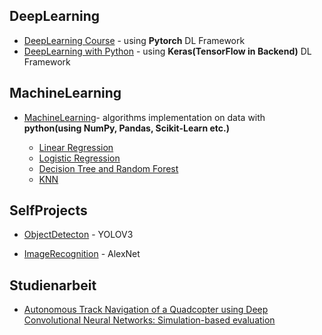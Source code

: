 ## DeepLearning

* [DeepLearning Course](https://github.com/anish-pratheepkumar/GitDeepLearningStudy/tree/master/DeepLearningCourse-Uni) -  using **Pytorch** DL Framework
* [DeepLearning with Python](https://github.com/anish-pratheepkumar/GitDeepLearningStudy/tree/master/DeepLearningWithPython) -  using **Keras(TensorFlow in Backend)** DL Framework

## MachineLearning

* [MachineLearning](https://github.com/anish-pratheepkumar/AI-Machine-Learning-and-Deep-Learning/tree/master/MachineLearning)- algorithms implementation on data with **python(using NumPy, Pandas, Scikit-Learn etc.)**

  - [Linear Regression](https://github.com/anish-pratheepkumar/AI-Machine-Learning-and-Deep-Learning/tree/master/MachineLearning/01-LinearRegression)
  - [Logistic Regression](https://github.com/anish-pratheepkumar/AI-Machine-Learning-and-Deep-Learning/tree/master/MachineLearning/02-LogisticRegression)
  - [Decision Tree and Random Forest](https://github.com/anish-pratheepkumar/AI-Machine-Learning-and-Deep-Learning/tree/master/MachineLearning/03-DecisionTrees%26RandomForest)
  - [KNN](https://github.com/anish-pratheepkumar/AI-Machine-Learning-and-Deep-Learning/tree/master/MachineLearning/04-KNN)

## SelfProjects
* [ObjectDetecton](https://github.com/anish-pratheepkumar/AI-Machine-Learning-and-Deep-Learning/tree/master/SelfProjects/ObjectDetection) - YOLOV3

* [ImageRecognition](https://github.com/anish-pratheepkumar/AI-Machine-Learning-and-Deep-Learning/tree/master/SelfProjects/ImageRecognition/AlexNet) - AlexNet

## Studienarbeit
* [Autonomous Track Navigation of a Quadcopter using Deep Convolutional Neural Networks: Simulation-based evaluation ](https://github.com/anish-pratheepkumar/AI-Machine-Learning-and-Deep-Learning/tree/master/Studienarbeit)





